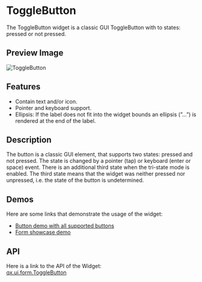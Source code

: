 ToggleButton
============

The ToggleButton widget is a classic GUI ToggleButton with to states:
pressed or not pressed.

Preview Image
-------------

![ToggleButton](/pages/widget/togglebuttom.png)

Features
--------

-   Contain text and/or icon.
-   Pointer and keyboard support.
-   Ellipsis: If the label does not fit into the widget bounds an
    ellipsis (”...”) is rendered at the end of the label.

Description
-----------

The button is a classic GUI element, that supports two states: pressed
and not pressed. The state is changed by a pointer (tap) or keyboard
(enter or space) event. There is an additional third state when the
tri-state mode is enabled. The third state means that the widget was
neither pressed nor unpressed, i.e. the state of the button is
undetermined.

Demos
-----

Here are some links that demonstrate the usage of the widget:

-   [Button demo with all supported
    buttons](http://demo.qooxdoo.org/%{version}/demobrowser/#widget~Button.html)
-   [Form showcase
    demo](http://demo.qooxdoo.org/%{version}/demobrowser/#showcase~Form.html)

API
---

Here is a link to the API of the Widget:\
[qx.ui.form.ToggleButton](http://demo.qooxdoo.org/%{version}/apiviewer/#qx.ui.form.ToggleButton)
